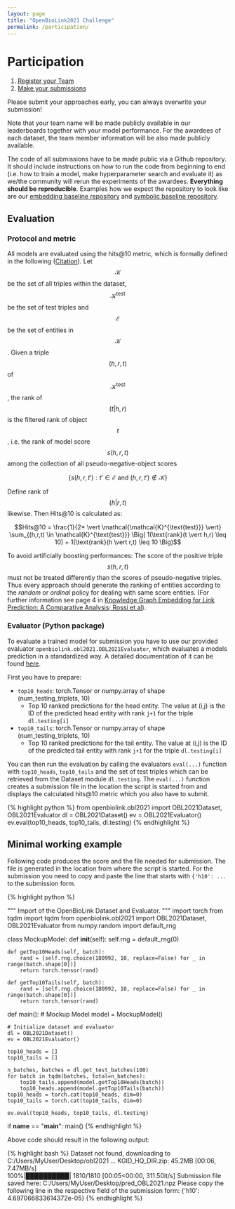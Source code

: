 ```yaml
---
layout: page
title: "OpenBioLink2021 Challenge"
permalink: /participation/
---
```


# Participation

1. [Register your Team](https://forms.gle/nJZACsSN7RUQM7xM7)
2. [Make your submissions](https://forms.gle/ucNpmMKVVUfgtGzj6)

Please submit your approaches early, you can always overwrite your submission!

Note that your team name will be made publicly available in our leaderboards together with your model performance. For the awardees of each dataset, the team member information will be also made publicly available.

The code of all submissions have to be made public via a Github repository. It should include instructions on how to run the code from beginning to end (i.e. how to train a model, make hyperparameter search and evaluate it) as we/the community will rerun the experiments of the awardees. **Everything should be reproducible**. Examples how we expect the repository to look like are our [embedding baseline repository](https://github.com/nomisto/openbiolink-2021-embedding-baseline) and [symbolic baseline repository](https://github.com/nomisto/openbiolink-2021-symbolic-baseline).

## Evaluation

### Protocol and metric

All models are evaluated using the hits@10 metric, which is formally defined in the following ([Citation](https://openreview.net/pdf?id=BkxSmlBFvr)). Let $$\mathcal{K}$$ be the set of all triples within the dataset, $$\mathcal{K}^{\text{test}}$$ be the set of test triples and $$\mathcal{E}$$ be the set of entities in $$\mathcal{K}$$. Given a triple $$(h, r, t)$$ of $$\mathcal{K}^{\text{test}}$$, the rank of $$(t \vert h,r)$$ is the filtered rank of object $$t$$, i.e. the rank of model score $$s(h,r,t)$$ among the collection of all pseudo-negative-object scores

$$\{s(h,r,t'): t' \in \mathcal{E} \:\text{and}\: (h,r,t') \notin \mathcal{K}\}$$

Define rank of $$(h \vert r,t)$$ likewise. Then Hits@10 is calculated as:

$$Hits@10 = \frac{1}{2* \vert \mathcal{\mathcal{K}^{\text{test}}} \vert} \sum_{(h,r,t) \in \mathcal{K}^{\text{test}}} \Big( 1(\text{rank}(t \vert h,r) \leq 10) + 1(\text{rank}(h \vert r,t) \leq 10 \Big)$$

To avoid artificially boosting performances: The score of the positive triple $$s(h,r,t)$$ must not be treated differently than the scores of pseudo-negative triples. Thus every approach should generate the ranking of entities according to the *random* or *ordinal* policy for dealing with same score entities. (For further information see page 4 in [Knowledge Graph Embedding for Link Prediction: A Comparative Analysis; Rossi et al](https://export.arxiv.org/pdf/2002.00819)).

### Evaluator (Python package)

To evaluate a trained model for submission you have to use our provided evaluator `openbiolink.obl2021.OBL2021Evaluator`, which evaluates a models prediction in a standardized way. A detailed documentation of it can be found [here](../obl2021.html#obl2021.OBL2021Evaluator).

First you have to prepare:
+ `top10_heads`: torch.Tensor or numpy.array of shape (num_testing_triplets, 10)
    *  Top 10 ranked predictions for the head entity. The value at (i,j) is the ID of the predicted head entity with rank `j+1` for the triple `dl.testing[i]`     
+ `top10_tails`: torch.Tensor or numpy.array of shape (num_testing_triplets, 10)
    * Top 10 ranked predictions for the tail entity. The value at (i,j) is the ID of the predicted tail entity with rank `j+1` for the triple `dl.testing[i]`

You can then run the evaluation by calling the evaluators `eval(...)` function with `top10_heads`, `top10_tails` and the set of test triples which can be retrieved from the Dataset module `dl.testing`. The `eval(...)` function creates a submission file in the location the script is started from and displays the calculated hits@10 metric which you also have to submit.

{% highlight python %}
from openbiolink.obl2021 import OBL2021Dataset, OBL2021Evaluator
dl = OBL2021Dataset()
ev = OBL2021Evaluator()
ev.eval(top10_heads, top10_tails, dl.testing)
{% endhighlight %}

## Minimal working example

Following code produces the score and the file needed for submission. The file is generated in the location from where the script is started. For the submission you need to copy and paste the line that starts with `{'h10': ...` to the submission form.

{% highlight python %}

"""
Import of the OpenBioLink Dataset and Evaluator.
"""
import torch
from tqdm import tqdm
from openbiolink.obl2021 import OBL2021Dataset, OBL2021Evaluator
from numpy.random import default_rng

class MockupModel:
    def __init__(self):
        self.rng = default_rng(0)

    def getTop10Heads(self, batch):
        rand = [self.rng.choice(180992, 10, replace=False) for _ in range(batch.shape[0])]
        return torch.tensor(rand)

    def getTop10Tails(self, batch):
        rand = [self.rng.choice(180992, 10, replace=False) for _ in range(batch.shape[0])]
        return torch.tensor(rand)

def main():
    # Mockup Model
    model = MockupModel()

    # Initialize dataset and evaluator
    dl = OBL2021Dataset()
    ev = OBL2021Evaluator()

    top10_heads = []
    top10_tails = []

    n_batches, batches = dl.get_test_batches(100)
    for batch in tqdm(batches, total=n_batches):
        top10_tails.append(model.getTop10Heads(batch))
        top10_heads.append(model.getTop10Tails(batch))
    top10_heads = torch.cat(top10_heads, dim=0)
    top10_tails = torch.cat(top10_tails, dim=0)

    ev.eval(top10_heads, top10_tails, dl.testing)

if __name__ == "__main__":
    main()
{% endhighlight %}

Above code should result in the following output:

{% highlight bash %}
Dataset not found, downloading to C:/Users/MyUser/Desktop/obl2021 ...
KGID_HQ_DIR.zip: 45.2MB [00:06, 7.47MB/s]                            
100%|██████████| 1810/1810 [00:05<00:00, 311.50it/s]
Submission file saved here: C:/Users/MyUser/Desktop/pred_OBL2021.npz
Please copy the following line in the respective field of the submission form:
{'h10': 4.697066833614372e-05}
{% endhighlight %}
